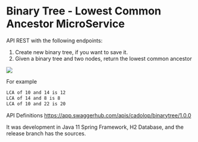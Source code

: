 # Binary Tree  - Lowest Common Ancestor MicroService

API REST with the following endpoints:
1. Create new binary tree, if you want to save it.
2. Given a binary tree and two nodes, return the lowest common ancestor

![](https://media.geeksforgeeks.org/wp-content/cdn-uploads/2009/08/BST_LCA.gif)

For example

```sh 
LCA of 10 and 14 is 12
LCA of 14 and 8 is 8
LCA of 10 and 22 is 20
```

API Definitions https://app.swaggerhub.com/apis/cadolop/binarytree/1.0.0

It was development in Java 11 Spring Framework, H2 Database, and the release branch has the sources.